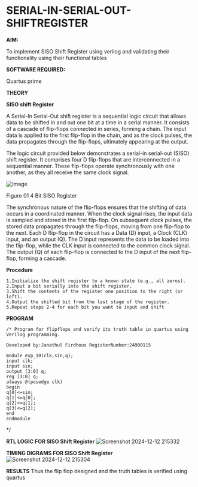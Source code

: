 # SERIAL-IN-SERIAL-OUT-SHIFTREGISTER

**AIM:**

To implement  SISO Shift Register using verilog and validating their functionality using their functional tables

**SOFTWARE REQUIRED:**

Quartus prime

**THEORY**

**SISO shift Register**

A Serial-In Serial-Out shift register is a sequential logic circuit that allows data to be shifted in and out one bit at a time in a serial manner. It consists of a cascade of flip-flops connected in series, forming a chain. The input data is applied to the first flip-flop in the chain, and as the clock pulses, the data propagates through the flip-flops, ultimately appearing at the output.

The logic circuit provided below demonstrates a serial-in serial-out (SISO) shift register. It comprises four D flip-flops that are interconnected in a sequential manner. These flip-flops operate synchronously with one another, as they all receive the same clock signal.

![image](https://github.com/naavaneetha/SERIAL-IN-SERIAL-OUT-SHIFTREGISTER/assets/154305477/e81c4072-37f9-46c6-8145-566764b74c3a)

Figure 01 4 Bit SISO Register

The synchronous nature of the flip-flops ensures that the shifting of data occurs in a coordinated manner. When the clock signal rises, the input data is sampled and stored in the first flip-flop. On subsequent clock pulses, the stored data propagates through the flip-flops, moving from one flip-flop to the next.
Each D flip-flop in the circuit has a Data (D) input, a Clock (CLK) input, and an output (Q). The D input represents the data to be loaded into the flip-flop, while the CLK input is connected to the common clock signal. The output (Q) of each flip-flop is connected to the D input of the next flip-flop, forming a cascade.

**Procedure**

    1.Initialize the shift register to a known state (e.g., all zeros).
    2.Input a bit serially into the shift register.
    3.Shift the contents of the register one position to the right (or left).
    4.Output the shifted bit from the last stage of the register.
    5.Repeat steps 2-4 for each bit you want to input and shift

**PROGRAM**
```
/* Program for flipflops and verify its truth table in quartus using Verilog programming.

Developed by:Janathul Firdhous RegisterNumber:24900115
```
```
module exp_10(clk,sin,q);
input clk;
input sin;
output [3:0] q;
reg [3:0] q;
always @(posedge clk)
begin
q[0]<=sin;
q[1]<=q[0];
q[2]<=q[1];
q[3]<=q[2];
end 
endmodule

```
*/

**RTL LOGIC FOR SISO Shift Register**
![Screenshot 2024-12-12 215332](https://github.com/user-attachments/assets/16066884-1197-424e-9f40-6edc6bd1ad3a)

**TIMING DIGRAMS FOR SISO Shift Register**
![Screenshot 2024-12-12 215304](https://github.com/user-attachments/assets/94ff8bd1-ba3b-4818-80b8-b72742d61115)

**RESULTS**
Thus the flip flop designed and the truth tables is verified using quartus
